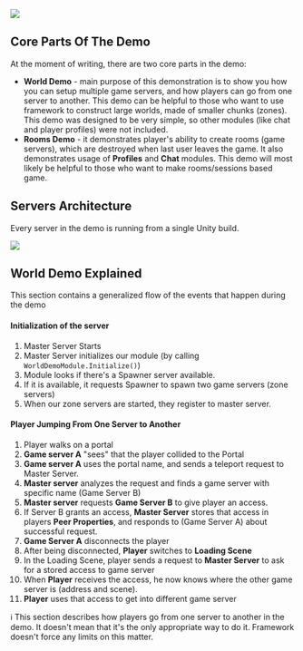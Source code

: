 ![](http://i.imgur.com/IHbHOxT.png)

## Core Parts Of The Demo

At the moment of writing, there are two core parts in the demo:

* **World Demo** - main purpose of this demonstration is to show you how you can setup multiple game servers, and how players can go from one server to another. This demo can be helpful to those who want to use framework to construct large worlds, made of smaller chunks (zones). This demo was designed to be very simple, so other modules (like chat and player profiles) were not included.
* **Rooms Demo** - it demonstrates player's ability to create rooms (game servers), which are destroyed when last user leaves the game. It also demonstrates usage of **Profiles** and **Chat** modules. This demo will most likely be helpful to those who want to make rooms/sessions based game.

## Servers Architecture

Every server in the demo is running from a single Unity build.

![](http://i.imgur.com/SpDvYLo.png)

## World Demo Explained

This section contains a generalized flow of the events that happen during the demo

#### Initialization of the server

1. Master Server Starts
1. Master Server initializes our module (by calling `WorldDemoModule.Initialize()`)
1. Module looks if there's a Spawner server available.
1. If it is available, it requests Spawner to spawn two game servers (zone servers)
1. When our zone servers are started, they register to master server.

#### Player Jumping From One Server to Another

1. Player walks on a portal
1. **Game server A** "sees" that the player collided to the Portal
1. **Game server A** uses the portal name, and sends a teleport request to Master Server.
1. **Master server** analyzes the request and finds a game server with specific name (Game Server B)
1. **Master server** requests **Game Server B** to give player an access.
1. If Server B grants an access, **Master Server** stores that access in players **Peer Properties**, and responds to (Game Server A) about successful request.
1. **Game Server A** disconnects the player
1. After being disconnected, **Player** switches to **Loading Scene**
1. In the Loading Scene, player sends a request to **Master Server** to ask for a stored access to game server
1. When **Player** receives the access, he now knows where the other game server is (address and scene).
1. **Player** uses that access to get into different game server

ℹ️ This section describes how players go from one server to another in the demo. It doesn't mean that it's the only appropriate way to do it. Framework doesn't force any limits on this matter.